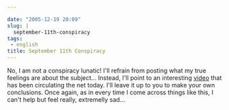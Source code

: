 ```yaml
---

date: "2005-12-19 20:09"
slug: |
  september-11th-conspiracy
tags:
 - english
title: September 11th Conspiracy
---
```


No, I am not a conspiracy lunatic! I'll refrain from posting what my
true feelings are about the subject... Instead, I'll point to an
interesting
[video](http://video.google.com/videoplay?docid=-2023320890224991194)
that has been circulating the net today. I'll leave it up to you to make
your own conclusions. Once again, as in every time I come across things
like this, I can't help but feel really, extremelly sad...
